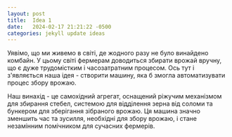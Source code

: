 ```yaml
---
layout: post
title:  Idea 1
date:   2024-02-17 21:21:22 -0500
categories: jekyll update ideas
---
```


Уявімо, що ми живемо в світі, де жодного разу не було винайдено комбайн. У цьому світі фермерам доводиться збирати врожай вручну, що є дуже трудомістким і часозатратним процесом. Ось тут і з'являється наша ідея - створити машину, яка б змогла автоматизувати процес збору врожаю.

Наш винахід - це самохідний агрегат, оснащений ріжучим механізмом для збирання стебел, системою для відділення зерна від соломи та бункером для зберігання зібраного врожаю. Ця машина значно зменшить час та зусилля, необхідні для збору врожаю, і стане незамінним помічником для сучасних фермерів.
